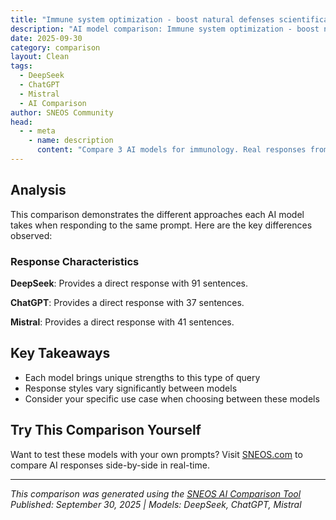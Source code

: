 ```yaml
---
title: "Immune system optimization - boost natural defenses scientifically"
description: "AI model comparison: Immune system optimization - boost natural defenses scientifically..."
date: 2025-09-30
category: comparison
layout: Clean
tags:
  - DeepSeek
  - ChatGPT
  - Mistral
  - AI Comparison
author: SNEOS Community
head:
  - - meta
    - name: description
      content: "Compare 3 AI models for immunology. Real responses from DeepSeek, ChatGPT, Mistral with detailed analysis."
---
```


<ChatComparison
  title="Immune system optimization - boost natural defenses scientifically"
  prompt="Immune system optimization - boost natural defenses scientifically"
  :responses='{
    "DeepSeek": "Of course. \u0022Immune system optimization\u0022 is a popular goal, but it\u0027s crucial to approach it with scientific rigor, not marketing hype. The immune system is not a single \u0022thing\u0022 you can \u0022boost\u0022 like a volume knob. It\u0027s a complex, dynamic network of cells, tissues, and organs that requires **balance and regulation**.\n\nA scientifically-backed approach focuses on **supporting immune function** by creating an optimal internal environment for it to operate effectively. This means enhancing its ability to fight pathogens while avoiding the dangers of an overactive immune system (autoimmunity, chronic inflammation).\n\nHere is a comprehensive guide to scientifically optimizing your natural defenses.\n\n---\n\n### The Pillars of Scientific Immune Support\n\nThink of these as the non-negotiable foundations. Without them, no supplement or \u0022superfood\u0022 will be truly effective.\n\n#### 1. Nutrition: Fueling the Defense System\n\nYour immune cells need specific micronutrients to proliferate, communicate, and execute their functions.\n\n*   **Protein:** Antibodies (immunoglobulins) are made of protein. Ensure adequate intake from diverse sources like lean meats, fish, eggs, legumes, and tofu.\n*   **Micronutrient Powerhouses:**\n    *   **Vitamin C:** Supports epithelial barrier function (your first line of defense in skin and mucous membranes) and the activity of phagocytes (cells that \u0022eat\u0022 invaders). **Sources:** Citrus fruits, bell peppers, broccoli, strawberries.\n    *   **Vitamin D:** A critical immune regulator. It enhances the pathogen-fighting ability of monocytes and macrophages and decreases inflammation. **Sources:** Sunlight (primary), fatty fish, fortified foods. **Note:** Supplementation is often necessary, especially in winter or for those with limited sun exposure. A blood test can determine your levels.\n    *   **Zinc:** Crucial for normal development and function of cells that mediate innate immunity (neutrophils, NK cells). Zinc deficiency profoundly affects immune function. **Sources:** Shellfish, legumes, seeds, nuts, meat.\n    *   **Selenium:** Important for preventing oxidative stress and supporting robust antibody responses. **Sources:** Brazil nuts (just 2-3 a day), tuna, ham, fortified grains.\n\n**Actionable Tip:** Focus on a **colorful, whole-foods diet** like the Mediterranean diet, rich in fruits, vegetables, lean proteins, and healthy fats. This provides a broad spectrum of these essential nutrients and phytonutrients.\n\n#### 2. Sleep: The Ultimate Immune Regulator\n\nThis is arguably the most potent \u0022immune booster\u0022 available.\n*   **The Science:** During deep sleep, your body produces and distributes key immune cells like **cytokines (a type of protein that targets infection and inflammation), T-cells, and IL-12**. Sleep deprivation, even modest, has been shown to reduce NK cell activity and the body\u0027s response to vaccines.\n*   **Recommendation:** Aim for **7-9 hours of quality, uninterrupted sleep** per night. Maintain a consistent sleep schedule, even on weekends.\n\n#### 3. Exercise: The Powerful Modulator\n\nPhysical activity is a powerful tool for immune regulation.\n*   **Acute Benefits:** Each bout of moderate-intensity exercise promotes the circulation of immune cells, making them better at patrolling the body for pathogens.\n*   **Long-Term Benefits:** Regular exercise reduces chronic inflammation, improves immunosurveillance against pathogens, and can slow age-related immune decline (immunosenescence).\n*   **The Caveat:** **Chronic, intense exercise without adequate recovery** (overtraining) can *suppress* immune function and increase susceptibility to infection.\n*   **Recommendation:** Aim for at least **150 minutes of moderate-intensity exercise** (e.g., brisk walking, cycling) or **75 minutes of vigorous activity** per week, plus strength training.\n\n#### 4. Stress Management: Calming the Inflammatory Storm\n\nChronic stress is devastating to immune function.\n*   **The Science:** The stress hormone **cortisol**, when constantly elevated, suppresses the production and effectiveness of lymphocytes and promotes inflammation. It shifts the immune system away from fighting viruses and towards a more inflammatory state.\n*   **Actionable Strategies:**\n    *   **Mindfulness \u0026 Meditation:** Proven to reduce markers of inflammation and improve immune cell count.\n    *   **Yoga and Tai Chi:** Combine movement with breathwork to lower stress.\n    *   **Social Connection:** Strong social ties are linked to better immune responses.\n    *   **Spending Time in Nature:** \u0022Forest bathing\u0022 has been shown to increase NK cell activity.\n\n#### 5. Gut Health: The Command Center\n\nApproximately **70-80% of your immune cells reside in your gut.** A healthy gut microbiome is essential for training and regulating the immune system.\n*   **Prebiotics:** Fiber that feeds your beneficial gut bacteria. **Sources:** Garlic, onions, leeks, asparagus, bananas, whole grains.\n*   **Probiotics:** Live beneficial bacteria. **Sources:** Yogurt, kefir, kimchi, sauerkraut, kombucha. A diverse diet promotes a diverse microbiome.\n\n---\n\n### Targeted Supplements: The Scientific Evidence\n\nSupplements can fill gaps but are not a substitute for the pillars above. Always consult a healthcare professional before starting any new supplement.\n\n*   **Vitamin D:** Strong evidence for supplementation, especially in deficient individuals, to reduce the risk of respiratory infections.\n*   **Zinc:** Zinc lozenges, taken at the first sign of a cold, have been shown in some studies to reduce the duration of symptoms. *Avoid high doses long-term, as it can cause copper deficiency.*\n*   **Vitamin C:** Regular supplementation may slightly reduce the duration of a cold but does not prevent it for the average person. It may be more beneficial for those under intense physical stress (e.g., marathon runners).\n*   **Elderberry:** Some studies suggest it can reduce the severity and duration of flu symptoms by inhibiting the virus\u0027s entry and replication in our cells. The evidence is promising but not yet conclusive.\n*   **Probiotics:** Specific strains (e.g., *Lactobacillus* and *Bifidobacterium*) have been shown to reduce the incidence and duration of common infectious diseases, particularly respiratory and GI infections.\n\n### What to Avoid: The Immune Suppressors\n\n*   **Chronic Alcohol Consumption:** Damages the epithelial barrier in the gut and lungs, disrupts the microbiome, and impairs immune cell function.\n*   **Smoking:** Devastates both innate and adaptive immunity, damaging the cilia in your airways that clear pathogens.\n*   **Ultra-Processed Foods \u0026 Added Sugars:** Promote systemic inflammation and can negatively alter the gut microbiome.\n*   **Chronic Sleep Deprivation:** As discussed, this is a major suppressor of immune competence.\n\n### The \u0022Optimization\u0022 Mindset: A Summary\n\nStop thinking \u0022boost.\u0022 Start thinking **\u0022support and regulate.\u0022**\n\n1.  **Foundation First:** Prioritize sleep, a nutrient-dense diet, regular moderate exercise, and stress management. This is 90% of the battle.\n2.  **Targeted Testing:** If you\u0027re concerned, ask your doctor to check key nutrient levels like Vitamin D. Supplement based on data, not guesswork.\n3.  **Consistency Over Quick Fixes:** There is no magic pill. Immune health is built through daily, consistent habits.\n4.  **Vaccinations are Key:** Vaccines are the single most effective scientific tool for \u0022training\u0022 your adaptive immune system to recognize and destroy specific pathogens without you having to get sick first.\n\nBy creating a healthy internal environment through lifestyle, you give your sophisticated immune system the best possible chance to do its job effectively and in balance.\n\n***Disclaimer:*** *This information is for educational purposes only and is not a substitute for professional medical advice. Always consult with a healthcare provider for any health concerns or before making significant changes to your lifestyle or starting new supplements.*",
    "ChatGPT": "Optimizing your immune system to boost natural defenses can be approached through evidence-based lifestyle choices, nutrition, and habits that support immune function. Here are scientifically supported strategies to help enhance your immune system:\n\n### 1. Maintain a Balanced Diet\n- **Eat plenty of fruits and vegetables:** Rich in vitamins (like C and A), minerals (such as zinc, selenium), antioxidants, and fiber.\n- **Include lean proteins:** Proteins are essential for immune cell production.\n- **Healthy fats:** Omega-3 fatty acids have anti-inflammatory properties. Sources include fatty fish, flaxseeds, and walnuts.\n- **Probiotics and fermented foods:** Support gut health, which is crucial for immune function (e.g., yogurt, kimchi, sauerkraut).\n\n### 2. Stay Hydrated\n- Proper hydration supports all bodily functions, including the immune system.\n\n### 3. Regular Physical Activity\n- Moderate exercise enhances circulation of immune cells and reduces inflammation.\n- Avoid excessive intense exercise, which may temporarily suppress immunity.\n\n### 4. Adequate Sleep\n- Aim for 7-9 hours of quality sleep per night.\n- Sleep deprivation impairs immune responses, including antibody production and infection resistance.\n\n### 5. Manage Stress\n- Chronic stress raises cortisol levels, which can suppress immune function.\n- Practice stress-reducing techniques: mindfulness, meditation, yoga, deep breathing exercises.\n\n### 6. Avoid Smoking and Limit Alcohol\n- Smoking damages immune cells and impairs lung defense.\n- Excessive alcohol consumption weakens the immune system.\n\n### 7. Maintain a Healthy Weight\n- Obesity is linked to impaired immune function and chronic inflammation.\n\n### 8. Hygiene and Vaccinations\n- Regular handwashing reduces exposure to pathogens.\n- Stay up to date with vaccinations to prime the immune system.\n\n### 9. Supplement Wisely\n- If your diet lacks certain nutrients, consider supplements such as:\n  - **Vitamin D:** Supports innate and adaptive immunity. Deficiency is common, especially in winter or limited sunlight.\n  - **Vitamin C:** Supports various cellular functions of the immune system.\n  - **Zinc:** Important for immune cell development.\n  \n  Always consult a healthcare provider before starting supplements.\n\n---\n\n### Summary\nBoosting your immune system naturally involves a holistic approach combining nutritious food, physical activity, restful sleep, stress management, and avoiding harmful habits. Scientific evidence suggests these measures enhance your body\u2019s ability to fight infections and maintain overall health.\n\nIf you have specific concerns or conditions affecting your immune system, consult a healthcare professional for personalized advice.",
    "Mistral": "Optimizing your immune system to boost your natural defenses involves a combination of lifestyle choices, dietary habits, and other scientifically supported strategies. Here are some key areas to focus on:\n\n### 1. **Nutrition**\n- **Balanced Diet**: Ensure you consume a variety of fruits, vegetables, whole grains, lean proteins, and healthy fats.\n- **Vitamins and Minerals**:\n  - **Vitamin C**: Found in citrus fruits, berries, and leafy greens.\n  - **Vitamin D**: Obtained from sunlight, fatty fish, and fortified foods.\n  - **Vitamin E**: Found in nuts, seeds, and spinach.\n  - **Zinc**: Found in oysters, red meat, poultry, beans, and nuts.\n  - **Selenium**: Found in Brazil nuts, tuna, and whole grains.\n- **Probiotics and Prebiotics**: Consume foods rich in probiotics (yogurt, kefir) and prebiotics (bananas, onions, garlic) to support gut health.\n\n### 2. **Hydration**\n- **Water Intake**: Stay hydrated by drinking plenty of water. Adequate hydration supports overall bodily functions, including immune response.\n\n### 3. **Exercise**\n- **Regular Physical Activity**: Engage in moderate exercise regularly. Aim for at least 150 minutes of moderate-intensity or 75 minutes of vigorous-intensity aerobic activity per week, along with strength training exercises at least 2 days a week.\n\n### 4. **Sleep**\n- **Quality Sleep**: Aim for 7-9 hours of quality sleep per night. Poor sleep can weaken your immune system.\n\n### 5. **Stress Management**\n- **Mindfulness and Relaxation**: Practice stress-reducing activities such as meditation, yoga, deep breathing exercises, or other relaxation techniques.\n- **Social Support**: Maintain strong social connections, as social support can reduce stress and improve overall well-being.\n\n### 6. **Avoid Harmful Substances**\n- **Limit Alcohol**: Consume alcohol in moderation.\n- **Avoid Smoking**: Smoking can weaken the immune system.\n- **Limit Processed Foods**: Reduce intake of processed foods, sugars, and unhealthy fats.\n\n### 7. **Hygiene**\n- **Hand Washing**: Regularly wash your hands with soap and water.\n- **Vaccinations**: Stay up-to-date with recommended vaccinations.\n\n### 8. **Supplements**\n- **Consult a Healthcare Provider**: Before taking any supplements, consult with a healthcare provider to ensure they are appropriate for your needs and do not interact with any medications you are taking.\n\n### 9. **Environmental Factors**\n- **Avoid Pollution**: Limit exposure to environmental pollutants and toxins.\n- **Clean Living Space**: Maintain a clean and hygienic living environment.\n\n### 10. **Mental Health**\n- **Positive Outlook**: Maintain a positive outlook and engage in activities that bring you joy and fulfillment.\n- **Professional Help**: Seek professional help if you are experiencing chronic stress, anxiety, or depression.\n\n### Scientific Evidence\n- **Research Studies**: Many of these recommendations are backed by scientific research. For example, studies have shown that vitamin D deficiency is linked to increased susceptibility to infections, and regular exercise can enhance immune function.\n- **Clinical Trials**: Clinical trials have demonstrated the benefits of probiotics in supporting gut health and immune function.\n\n### Conclusion\nOptimizing your immune system involves a holistic approach that includes a balanced diet, regular exercise, adequate sleep, stress management, and avoiding harmful substances. By incorporating these scientifically supported strategies into your daily routine, you can help boost your natural defenses and improve your overall health."
  }'
  published-date="13:55"
/>

## Analysis

This comparison demonstrates the different approaches each AI model takes when responding to the same prompt. Here are the key differences observed:

### Response Characteristics

**DeepSeek**: Provides a direct response with 91 sentences. 

**ChatGPT**: Provides a direct response with 37 sentences. 

**Mistral**: Provides a direct response with 41 sentences. 

## Key Takeaways

- Each model brings unique strengths to this type of query
- Response styles vary significantly between models
- Consider your specific use case when choosing between these models

## Try This Comparison Yourself

Want to test these models with your own prompts? Visit [SNEOS.com](https://sneos.com) to compare AI responses side-by-side in real-time.

---

*This comparison was generated using the [SNEOS AI Comparison Tool](https://sneos.com)*
*Published: September 30, 2025 | Models: DeepSeek, ChatGPT, Mistral*
